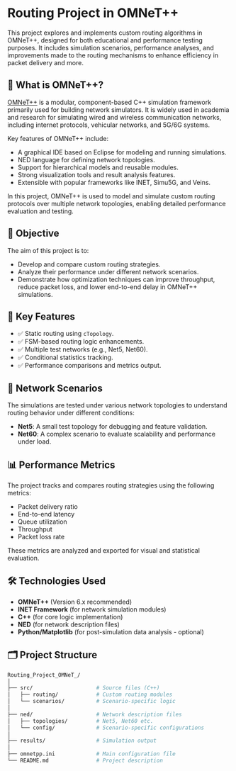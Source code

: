 # Routing Project in OMNeT++

This project explores and implements custom routing algorithms in OMNeT++, designed for both educational and performance testing purposes. It includes simulation scenarios, performance analyses, and improvements made to the routing mechanisms to enhance efficiency in packet delivery and more.

## 🧠 What is OMNeT++?

[OMNeT++](https://omnetpp.org) is a modular, component-based C++ simulation framework primarily used for building network simulators. It is widely used in academia and research for simulating wired and wireless communication networks, including internet protocols, vehicular networks, and 5G/6G systems.

Key features of OMNeT++ include:

- A graphical IDE based on Eclipse for modeling and running simulations.
- NED language for defining network topologies.
- Support for hierarchical models and reusable modules.
- Strong visualization tools and result analysis features.
- Extensible with popular frameworks like INET, Simu5G, and Veins.

In this project, OMNeT++ is used to model and simulate custom routing protocols over multiple network topologies, enabling detailed performance evaluation and testing.

## 📌 Objective

The aim of this project is to:
- Develop and compare custom routing strategies.
- Analyze their performance under different network scenarios.
- Demonstrate how optimization techniques can improve throughput, reduce packet loss, and lower end-to-end delay in OMNeT++ simulations.

## 🧠 Key Features

- ✅ Static routing using `cTopology`.
- ✅ FSM-based routing logic enhancements.
- ✅ Multiple test networks (e.g., Net5, Net60).
- ✅ Conditional statistics tracking.
- ✅ Performance comparisons and metrics output.

## 🧪 Network Scenarios

The simulations are tested under various network topologies to understand routing behavior under different conditions:
- **Net5**: A small test topology for debugging and feature validation.
- **Net60**: A complex scenario to evaluate scalability and performance under load.

## 📊 Performance Metrics

The project tracks and compares routing strategies using the following metrics:
- Packet delivery ratio
- End-to-end latency
- Queue utilization
- Throughput
- Packet loss rate

These metrics are analyzed and exported for visual and statistical evaluation.

## 🛠️ Technologies Used

- **OMNeT++** (Version 6.x recommended)
- **INET Framework** (for network simulation modules)
- **C++** (for core logic implementation)
- **NED** (for network description files)
- **Python/Matplotlib** (for post-simulation data analysis - optional)

## 🗂️ Project Structure

```bash
Routing_Project_OMNeT_/
│
├── src/                    # Source files (C++)
│   ├── routing/            # Custom routing modules
│   └── scenarios/          # Scenario-specific logic
│
├── ned/                    # Network description files
│   ├── topologies/         # Net5, Net60 etc.
│   └── config/             # Scenario-specific configurations
│
├── results/                # Simulation output
│
├── omnetpp.ini             # Main configuration file
└── README.md               # Project description 
